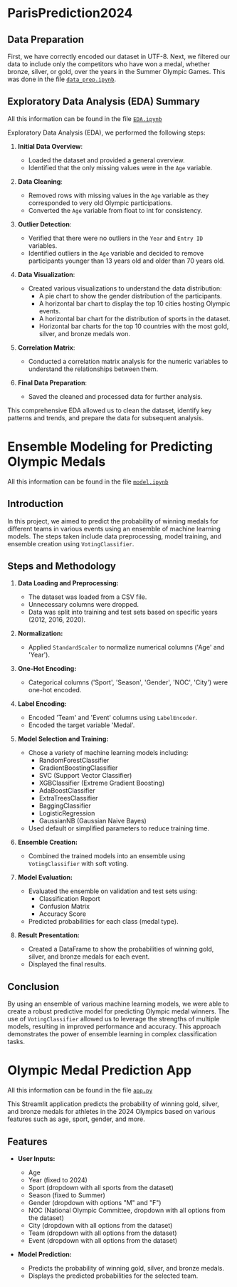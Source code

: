 # ParisPrediction2024

## Data Preparation

First, we have correctly encoded our dataset in UTF-8. Next, we filtered our data to include only the competitors who have won a medal, whether bronze, silver, or gold, over the years in the Summer Olympic Games. This was done in the file [`data_prep.ipynb`](./ONLY_MEDAL_WINNERS/data_prep.ipynb).


## Exploratory Data Analysis (EDA) Summary

All this information can be found in the file  [`EDA.ipynb`](./ONLY_MEDAL_WINNERS/EDA.ipynb)

 Exploratory Data Analysis (EDA), we performed the following steps:

1. **Initial Data Overview**:
   - Loaded the dataset and provided a general overview.
   - Identified that the only missing values were in the `Age` variable.

2. **Data Cleaning**:
   - Removed rows with missing values in the `Age` variable as they corresponded to very old Olympic participations.
   - Converted the `Age` variable from float to int for consistency.

3. **Outlier Detection**:
   - Verified that there were no outliers in the `Year` and `Entry ID` variables.
   - Identified outliers in the `Age` variable and decided to remove participants younger than 13 years old and older than 70 years old.

4. **Data Visualization**:
   - Created various visualizations to understand the data distribution:
     - A pie chart to show the gender distribution of the participants.
     - A horizontal bar chart to display the top 10 cities hosting Olympic events.
     - A horizontal bar chart for the distribution of sports in the dataset.
     - Horizontal bar charts for the top 10 countries with the most gold, silver, and bronze medals won.

5. **Correlation Matrix**:
   - Conducted a correlation matrix analysis for the numeric variables to understand the relationships between them.

6. **Final Data Preparation**:
   - Saved the cleaned and processed data for further analysis.

This comprehensive EDA allowed us to clean the dataset, identify key patterns and trends, and prepare the data for subsequent analysis.



# Ensemble Modeling for Predicting Olympic Medals
 
 All this information can be found in the file [`model.ipynb`](./ONLY_MEDAL_WINNERS/model.ipynb)

## Introduction

In this project, we aimed to predict the probability of winning medals for different teams in various events using an ensemble of machine learning models. The steps taken include data preprocessing, model training, and ensemble creation using `VotingClassifier`.

## Steps and Methodology

1. **Data Loading and Preprocessing:**
   - The dataset was loaded from a CSV file.
   - Unnecessary columns were dropped.
   - Data was split into training and test sets based on specific years (2012, 2016, 2020).

2. **Normalization:**
   - Applied `StandardScaler` to normalize numerical columns ('Age' and 'Year').

3. **One-Hot Encoding:**
   - Categorical columns ('Sport', 'Season', 'Gender', 'NOC', 'City') were one-hot encoded.

4. **Label Encoding:**
   - Encoded 'Team' and 'Event' columns using `LabelEncoder`.
   - Encoded the target variable 'Medal'.

5. **Model Selection and Training:**
   - Chose a variety of machine learning models including:
     - RandomForestClassifier
     - GradientBoostingClassifier
     - SVC (Support Vector Classifier)
     - XGBClassifier (Extreme Gradient Boosting)
     - AdaBoostClassifier
     - ExtraTreesClassifier
     - BaggingClassifier
     - LogisticRegression
     - GaussianNB (Gaussian Naive Bayes)
   - Used default or simplified parameters to reduce training time.

6. **Ensemble Creation:**
   - Combined the trained models into an ensemble using `VotingClassifier` with soft voting.

7. **Model Evaluation:**
   - Evaluated the ensemble on validation and test sets using:
     - Classification Report
     - Confusion Matrix
     - Accuracy Score
   - Predicted probabilities for each class (medal type).

8. **Result Presentation:**
   - Created a DataFrame to show the probabilities of winning gold, silver, and bronze medals for each event.
   - Displayed the final results.

## Conclusion

By using an ensemble of various machine learning models, we were able to create a robust predictive model for predicting Olympic medal winners. The use of `VotingClassifier` allowed us to leverage the strengths of multiple models, resulting in improved performance and accuracy. This approach demonstrates the power of ensemble learning in complex classification tasks.


# Olympic Medal Prediction App

 All this information can be found in the file [`app.py`](./STREAMLIT/app.py)

This Streamlit application predicts the probability of winning gold, silver, and bronze medals for athletes in the 2024 Olympics based on various features such as age, sport, gender, and more.

## Features

- **User Inputs:**
  - Age
  - Year (fixed to 2024)
  - Sport (dropdown with all sports from the dataset)
  - Season (fixed to Summer)
  - Gender (dropdown with options "M" and "F")
  - NOC (National Olympic Committee, dropdown with all options from the dataset)
  - City (dropdown with all options from the dataset)
  - Team (dropdown with all options from the dataset)
  - Event (dropdown with all options from the dataset)

- **Model Prediction:**
  - Predicts the probability of winning gold, silver, and bronze medals.
  - Displays the predicted probabilities for the selected team.
